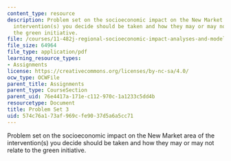 ```yaml
---
content_type: resource
description: Problem set on the socioeconomic impact on the New Market area of the
  intervention(s) you decide should be taken and how they may or may not relate to
  the green initiative.
file: /courses/11-482j-regional-socioeconomic-impact-analyses-and-modeling-fall-2007/574c76a173af969cfe9037d5a6a5cc71_pset3.pdf
file_size: 64964
file_type: application/pdf
learning_resource_types:
- Assignments
license: https://creativecommons.org/licenses/by-nc-sa/4.0/
ocw_type: OCWFile
parent_title: Assignments
parent_type: CourseSection
parent_uid: 76e4417a-171e-c112-970c-1a1233c5dd4b
resourcetype: Document
title: Problem Set 3
uid: 574c76a1-73af-969c-fe90-37d5a6a5cc71
---
```

Problem set on the socioeconomic impact on the New Market area of the intervention(s) you decide should be taken and how they may or may not relate to the green initiative.